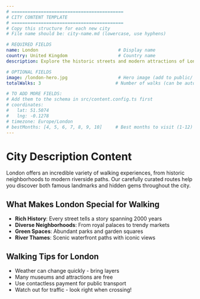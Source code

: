 ```yaml
---
# ==========================================
# CITY CONTENT TEMPLATE
# ==========================================
# Copy this structure for each new city
# File name should be: city-name.md (lowercase, use hyphens)

# REQUIRED FIELDS
name: London                              # Display name
country: United Kingdom                   # Country name
description: Explore the historic streets and modern attractions of London through curated walking routes

# OPTIONAL FIELDS
image: /london-hero.jpg                   # Hero image (add to public/ folder)
totalWalks: 3                            # Number of walks (can be auto-calculated)

# TO ADD MORE FIELDS:
# Add them to the schema in src/content.config.ts first
# coordinates:
#   lat: 51.5074
#   lng: -0.1278
# timezone: Europe/London
# bestMonths: [4, 5, 6, 7, 8, 9, 10]     # Best months to visit (1-12)
---
```


# City Description Content

London offers an incredible variety of walking experiences, from historic neighborhoods to modern riverside paths. Our carefully curated routes help you discover both famous landmarks and hidden gems throughout the city.

## What Makes London Special for Walking

- **Rich History**: Every street tells a story spanning 2000 years
- **Diverse Neighborhoods**: From royal palaces to trendy markets
- **Green Spaces**: Abundant parks and garden squares
- **River Thames**: Scenic waterfront paths with iconic views

## Walking Tips for London

- Weather can change quickly - bring layers
- Many museums and attractions are free
- Use contactless payment for public transport
- Watch out for traffic - look right when crossing!